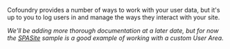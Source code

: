 ﻿
Cofoundry provides a number of ways to work with your user data, but it's up to you to log users in and manage the ways they interact with your site.

*We'll be adding more thorough documentation at a later date, but for now the [SPASite](https://github.com/cofoundry-cms/Cofoundry.Samples.SPASite) sample is a good example of working with a custom User Area.*